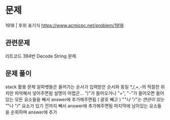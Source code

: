 # 문제

1918 | 후위 표기식
https://www.acmicpc.net/problem/1918

## 관련문제

리트코드 394번 Decode String 문제

## 문제 풀이

stack 활용 문제
알파벳들은 들어가는 순서가 입력받은 순서와 동일
\*,/,+,-의 적절한 위치만 파악해서 넣어주면됨
설명이 어렵군...
")"가 들어오거나 "+", "-"가 들어오면 들어있는 모든 요소들을 빼서 answer에 추가해주면됨 ( 괄호 빼고 )
"_"나 "/"는 연관이 있는 "_"나 "/" 요소가 있기 전까지 빼서 answer에 추가해주면됨
마지막에 남아있는 요소들을 순회하며 answer에 추가
